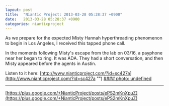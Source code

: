 ```yaml
---
layout: post
title:  "Niantic Project: 2013-03-28 05:28:37 +0900"
date:   2013-03-28 05:28:37 +0900
categories: nianticproject
---
```

As we prepare for the expected Misty Hannah hyperthreading phenomenon to begin in Los Angeles, I received this tapped phone call.

In the moments following Misty's escape from the lab on 03/16, a payphone near her began to ring. It was ADA. They had a short conversation, and then Misty appeared before the agents in Austin.

Listen to it here: [http://www.nianticproject.com/?id=sc427a](http://www.nianticproject.com/?id=sc427a "")
[#### photo: undefined](https://lh4.googleusercontent.com/-lsG9r9RhzT8/UVNWB4W9wjI/AAAAAAAAElw/NFyRxb1E2j8/w288-h288/pulledthrough.jpg "")
- - -
[https://plus.google.com/+NianticProject/posts/ePS2mKnXpuZ](https://plus.google.com/+NianticProject/posts/ePS2mKnXpuZ)
